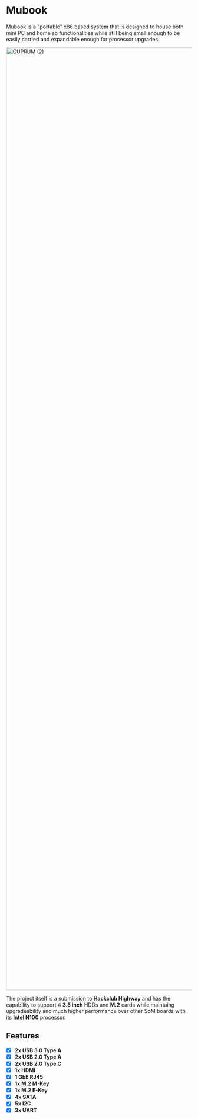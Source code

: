 # **Mubook**
Mubook is a "portable" x86 based system that is designed to house both mini PC and homelab functionalities while still being small enough to be easily carried and expandable enough for processor upgrades.

<img width="3296" height="2547" alt="CUPRUM (2)" src="https://github.com/user-attachments/assets/121b9415-c04e-4734-bf7b-a20187e0ad81" />


  
The project itself is a submission to **Hackclub Highway** and has the capability to support 4 **3.5 inch** HDDs and **M.2** cards while maintaing upgradeability 
and much higher performance over other SoM boards with its **Intel N100** processor.  

## Features
   - [x] **2x USB 3.0 Type A**
   - [x] **2x USB 2.0 Type A**
   - [x] **2x USB 2.0 Type C**
   - [x] **1x HDMI**
   - [x] **1 GbE RJ45**
   - [x] **1x M.2 M-Key**
   - [x] **1x M.2 E-Key**
   - [x] **4x SATA**
   - [x] **5x I2C**
   - [x] **3x UART**
